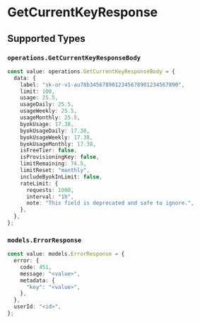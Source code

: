 # GetCurrentKeyResponse


## Supported Types

### `operations.GetCurrentKeyResponseBody`

```typescript
const value: operations.GetCurrentKeyResponseBody = {
  data: {
    label: "sk-or-v1-au78b3456789012345678901234567890",
    limit: 100,
    usage: 25.5,
    usageDaily: 25.5,
    usageWeekly: 25.5,
    usageMonthly: 25.5,
    byokUsage: 17.38,
    byokUsageDaily: 17.38,
    byokUsageWeekly: 17.38,
    byokUsageMonthly: 17.38,
    isFreeTier: false,
    isProvisioningKey: false,
    limitRemaining: 74.5,
    limitReset: "monthly",
    includeByokInLimit: false,
    rateLimit: {
      requests: 1000,
      interval: "1h",
      note: "This field is deprecated and safe to ignore.",
    },
  },
};
```

### `models.ErrorResponse`

```typescript
const value: models.ErrorResponse = {
  error: {
    code: 451,
    message: "<value>",
    metadata: {
      "key": "<value>",
    },
  },
  userId: "<id>",
};
```

